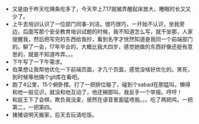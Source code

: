 + 又是由于昨天吃辣条吃多了，今天早上7.17就被弄醒起床放大，睡眠时长又又少了。
+ 上午去培训认识了一位部门同事-刘洁。很巧很巧，一开始不认识，坐我旁边，后面写那个安全教育培训试题的时候，我不知道怎么写，就干坐那，人家提醒我，然后把写完的东西给我抄，看到名字才恍然知道是我同一个前端部门的。聊了一会，17年毕业的，大概比我大四岁，感觉她做的东西好像还挺有意思的，就是不知道咋弄。。。
+ 下午写了一下午需求。
+ 伯莱想让我帮他优化一下前端页面，才几个页面，感觉没啥好优化的。笑死，到时候等他搞个git库在看吧。
+ 跑了4公里，15个俯卧撑。打了一把排位输了，碰到个sabad在那猛叫，懒得和他一般见识，就没和他互动了，他还搁那叫，我反手一个举报。哼哼！
+ 和屁王下了会棋，欺负我没麦，居然在语音里面猛喷我。。。吃了两把鸡，一把第二，一把第四。
+ 猪猪说明天搬家，后天去玩请吃饭。

